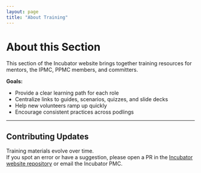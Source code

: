 ```yaml
---
layout: page
title: "About Training"
---
```


# About this Section

This section of the Incubator website brings together training resources for mentors, the IPMC, PPMC members, and committers.

**Goals:**
- Provide a clear learning path for each role  
- Centralize links to guides, scenarios, quizzes, and slide decks  
- Help new volunteers ramp up quickly  
- Encourage consistent practices across podlings

---

## Contributing Updates

Training materials evolve over time.  
If you spot an error or have a suggestion, please open a PR in the [Incubator website repository](https://github.com/apache/incubator) or email the Incubator PMC.
